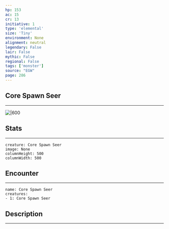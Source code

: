 ```yaml
---
hp: 153
ac: 15
cr: 13
initiative: 1
type: 'elemental'    
size: 'Tiny'
environment: None
alignment: neutral
legendary: False
lair: False
mythic: False
regional: False
tags: ['monster']
source: "EGW"
page: 286
---
```


## Core Spawn Seer
---

![|600](D:/Program%20Files/5e.tools/img/bestiary/EGW/Core%20Spawn%20Seer.jpg)

## Stats
---

```statblock
creature: Core Spawn Seer
image: None
columnHeight: 500
columnWidth: 500
```

## Encounter
---

```encounter-table
name: Core Spawn Seer
creatures:
- 1: Core Spawn Seer
```

## Description
---




